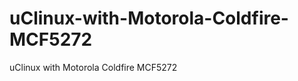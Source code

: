 uClinux-with-Motorola-Coldfire-MCF5272
======================================

uClinux with Motorola Coldfire MCF5272
